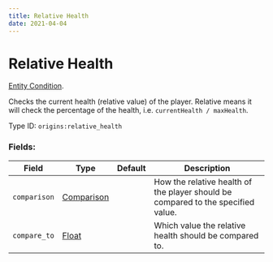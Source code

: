 ```yaml
---
title: Relative Health
date: 2021-04-04
---
```

# Relative Health

[Entity Condition](../entity_conditions.md).

Checks the current health (relative value) of the player. Relative means it will check the percentage of the health, i.e. `currentHealth / maxHealth`.

Type ID: `origins:relative_health`

### Fields:

Field  | Type | Default | Description
-------|------|---------|-------------
`comparison` | [Comparison](../data_types/comparison.md) | | How the relative health of the player should be compared to the specified value.
`compare_to` | [Float](../data_types/float.md) | | Which value the relative health should be compared to.
